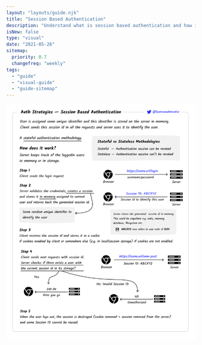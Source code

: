 ```yaml
---
layout: "layouts/guide.njk"
title: "Session Based Authentication"
description: "Understand what is session based authentication and how it is implemented"
isNew: false
type: "visual"
date: "2021-05-26"
sitemap:
  priority: 0.7
  changefreq: "weekly"
tags:
  - "guide"
  - "visual-guide"
  - "guide-sitemap"
---
```


[![](/assets/guides/session-authentication.png)](/assets/guides/session-authentication.png)

